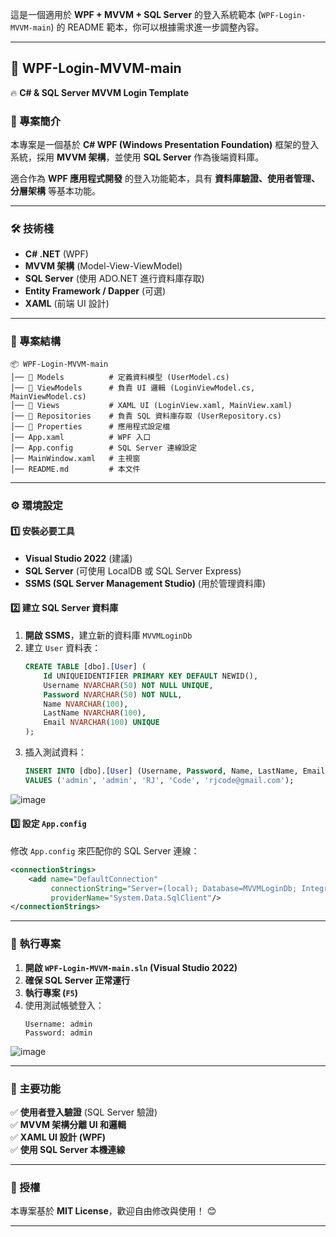 這是一個適用於 **WPF + MVVM + SQL Server** 的登入系統範本 (`WPF-Login-MVVM-main`) 的 README 範本，你可以根據需求進一步調整內容。  

---

## **📌 WPF-Login-MVVM-main**  
🔥 **C# & SQL Server MVVM Login Template**  

### **📖 專案簡介**  
本專案是一個基於 **C# WPF (Windows Presentation Foundation)** 框架的登入系統，採用 **MVVM 架構**，並使用 **SQL Server** 作為後端資料庫。  

適合作為 **WPF 應用程式開發** 的登入功能範本，具有 **資料庫驗證、使用者管理、分層架構** 等基本功能。  

---

### **🛠️ 技術棧**
- **C# .NET** (WPF)  
- **MVVM 架構** (Model-View-ViewModel)  
- **SQL Server** (使用 ADO.NET 進行資料庫存取)  
- **Entity Framework / Dapper** (可選)  
- **XAML** (前端 UI 設計)  

---

### **📂 專案結構**
```
📦 WPF-Login-MVVM-main
│── 📁 Models          # 定義資料模型 (UserModel.cs)
│── 📁 ViewModels      # 負責 UI 邏輯 (LoginViewModel.cs, MainViewModel.cs)
│── 📁 Views           # XAML UI (LoginView.xaml, MainView.xaml)
│── 📁 Repositories    # 負責 SQL 資料庫存取 (UserRepository.cs)
│── 📁 Properties      # 應用程式設定檔
│── App.xaml          # WPF 入口
│── App.config        # SQL Server 連線設定
│── MainWindow.xaml   # 主視窗
│── README.md         # 本文件
```

---

### **⚙️ 環境設定**
#### **1️⃣ 安裝必要工具**
- **Visual Studio 2022** (建議)
- **SQL Server** (可使用 LocalDB 或 SQL Server Express)
- **SSMS (SQL Server Management Studio)** (用於管理資料庫)

#### **2️⃣ 建立 SQL Server 資料庫**
1. **開啟 SSMS**，建立新的資料庫 `MVVMLoginDb`
2. 建立 `User` 資料表：
   ```sql
   CREATE TABLE [dbo].[User] (
       Id UNIQUEIDENTIFIER PRIMARY KEY DEFAULT NEWID(),
       Username NVARCHAR(50) NOT NULL UNIQUE,
       Password NVARCHAR(50) NOT NULL,
       Name NVARCHAR(100),
       LastName NVARCHAR(100),
       Email NVARCHAR(100) UNIQUE
   );
   ```
3. 插入測試資料：
   ```sql
   INSERT INTO [dbo].[User] (Username, Password, Name, LastName, Email)
   VALUES ('admin', 'admin', 'RJ', 'Code', 'rjcode@gmail.com');
   ```
![image](https://github.com/user-attachments/assets/57a7d396-8fda-4a53-aa0e-ae19200315c9)

#### **3️⃣ 設定 `App.config`**
修改 `App.config` 來匹配你的 SQL Server 連線：
```xml
<connectionStrings>
    <add name="DefaultConnection" 
         connectionString="Server=(local); Database=MVVMLoginDb; Integrated Security=True;"
         providerName="System.Data.SqlClient"/>
</connectionStrings>
```

---

### **🚀 執行專案**
1. **開啟 `WPF-Login-MVVM-main.sln` (Visual Studio 2022)**
2. **確保 SQL Server 正常運行**
3. **執行專案 (`F5`)**
4. 使用測試帳號登入：
   ```
   Username: admin
   Password: admin
   ```
![image](https://github.com/user-attachments/assets/4f6bd8dc-d354-4736-bd8d-5aa689f5e9c2)

---

### **🔧 主要功能**
✅ **使用者登入驗證** (SQL Server 驗證)  
✅ **MVVM 架構分離 UI 和邏輯**  
✅ **XAML UI 設計 (WPF)**  
✅ **使用 SQL Server 本機連線**  

---


### **📜 授權**
本專案基於 **MIT License**，歡迎自由修改與使用！ 😊  

---

